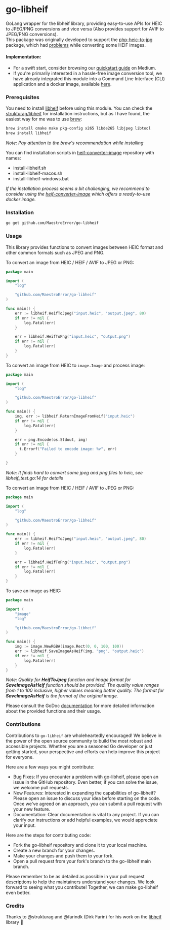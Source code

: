 # go-libheif

GoLang wrapper for the libheif library, providing easy-to-use APIs for HEIC to JPEG/PNG conversions and vice versa (Also provides support for AVIF to JPEG/PNG conversions).  
 This package was originally developed to support the [php-heic-to-jpg](https://github.com/MaestroError/php-heic-to-jpg) package, which had [problems](https://github.com/MaestroError/php-heic-to-jpg/issues/15) while converting some HEIF images.

#### Implementation:

- For a swift start, consider browsing our [quickstart guide](https://medium.com/@revaz.gh/using-the-go-libheif-module-for-converting-images-between-the-heic-format-and-other-popular-formats-e7829165c368) on Medium.
- If you're primarily interested in a hassle-free image conversion tool, we have already integrated this module into a Command Line Interface (CLI) application and a docker image, available [here](https://github.com/MaestroError/heif-converter-image).

### Prerequisites

You need to install [libheif](https://github.com/strukturag/libheif) before using this module. You can check the [strukturag/libheif](https://github.com/strukturag/libheif) for installation instructions, but as I have found, the easiest way for me was to use [brew](https://brew.sh/):

```bash
brew install cmake make pkg-config x265 libde265 libjpeg libtool
brew install libheif
```

_Note: Pay attention to the brew's recommendation while installing_

You can find installation scripts in [heif-converter-image](https://github.com/MaestroError/heif-converter-image) repository with names:

- install-libheif.sh
- install-libheif-macos.sh
- install-libheif-windows.bat

_If the installation process seems a bit challenging, we recommend to consider using the [heif-converter-image](https://github.com/MaestroError/heif-converter-image) which offers a ready-to-use docker image._

### Installation

```bash
go get github.com/MaestroError/go-libheif
```

### Usage

This library provides functions to convert images between HEIC format and other common formats such as JPEG and PNG.

To convert an image from HEIC / HEIF / AVIF to JPEG or PNG:

```go
package main

import (
	"log"

	"github.com/MaestroError/go-libheif"
)

func main() {
	err := libheif.HeifToJpeg("input.heic", "output.jpeg", 80)
	if err != nil {
		log.Fatal(err)
	}

	err = libheif.HeifToPng("input.heic", "output.png")
	if err != nil {
		log.Fatal(err)
	}
}

```

To convert an image from HEIC to `image.Image` and process image:

```go
package main

import (
	"log"

	"github.com/MaestroError/go-libheif"
)

func main() {
	img, err := libheif.ReturnImageFromHeif("input.heic")
	if err != nil {
		log.Fatal(err)
	}

    err = png.Encode(os.Stdout, img)
    if err != nil {
      t.Errorf("Failed to encode image: %v", err)
    }

}

```

_Note: It finds hard to convert some jpeg and png files to heic, see libheif_test.go:14 for details_

To convert an image from HEIC / HEIF / AVIF to JPEG or PNG:

```go
package main

import (
	"log"

	"github.com/MaestroError/go-libheif"
)

func main() {
	err := libheif.HeifToJpeg("input.heic", "output.jpeg", 80)
	if err != nil {
		log.Fatal(err)
	}

	err = libheif.HeifToPng("input.heic", "output.png")
	if err != nil {
		log.Fatal(err)
	}
}

```

To save an image as HEIC:

```go
package main

import (
	"image"
	"log"

	"github.com/MaestroError/go-libheif"
)

func main() {
	img := image.NewRGBA(image.Rect(0, 0, 100, 100))
	err := libheif.SaveImageAsHeif(img, "png", "output.heic")
	if err != nil {
		log.Fatal(err)
	}
}

```

_Note: Quality for **HeifToJpeg** function and image format for **SaveImageAsHeif** function should be provided. The quality value ranges from 1 to 100 inclusive, higher values meaning better quality. The format for **SaveImageAsHeif** is the format of the original image._

Please consult the GoDoc [documentation](https://pkg.go.dev/github.com/MaestroError/go-libheif) for more detailed information about the provided functions and their usage.

### Contributions

Contributions to `go-libheif` are wholeheartedly encouraged! We believe in the power of the open source community to build the most robust and accessible projects. Whether you are a seasoned Go developer or just getting started, your perspective and efforts can help improve this project for everyone.

Here are a few ways you might contribute:

- Bug Fixes: If you encounter a problem with go-libheif, please open an issue in the GitHub repository. Even better, if you can solve the issue, we welcome pull requests.
- New Features: Interested in expanding the capabilities of go-libheif? Please open an issue to discuss your idea before starting on the code. Once we've agreed on an approach, you can submit a pull request with your new feature.
- Documentation: Clear documentation is vital to any project. If you can clarify our instructions or add helpful examples, we would appreciate your input.

Here are the steps for contributing code:

- Fork the go-libheif repository and clone it to your local machine.
- Create a new branch for your changes.
- Make your changes and push them to your fork.
- Open a pull request from your fork's branch to the go-libheif main branch.

Please remember to be as detailed as possible in your pull request descriptions to help the maintainers understand your changes.
We look forward to seeing what you contribute! Together, we can make go-libheif even better.

### Credits

Thanks to @strukturag and @farindk (Dirk Farin) for his work on the [libheif](https://github.com/strukturag/libheif) library 🙏
